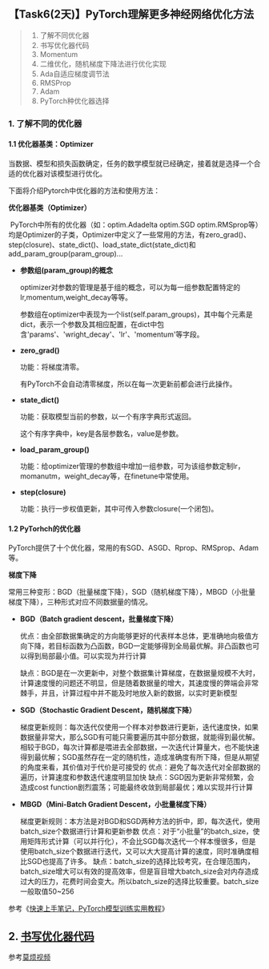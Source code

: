 ## 【Task6(2天)】PyTorch理解更多神经网络优化方法

>1. 了解不同优化器
>2. 书写优化器代码
>3. Momentum
>4. 二维优化，随机梯度下降法进行优化实现
>5. Ada自适应梯度调节法
>6. RMSProp
>7. Adam
>8. PyTorch种优化器选择



### 1. 了解不同的优化器

 #### 1.1 优化器基类：Optimizer

当数据、模型和损失函数确定，任务的数学模型就已经确定，接着就是选择一个合适的优化器对该模型进行优化。

下面将介绍Pytorch中优化器的方法和使用方法：

**优化器基类（Optimizer）**

​		PyTorch中所有的优化器（如：optim.Adadelta optim.SGD optim.RMSprop等）均是Optimizer的子类，Optimizer中定义了一些常用的方法，有zero_grad()、step(closure)、state_dict()、load_state_dict(state_dict)和add_param_group(param_group)...

- **参数组(param_group)的概念**

  optimizer对参数的管理是基于组的概念，可以为每一组参数配置特定的lr,momentum,weight_decay等等。

  参数组在optimizer中表现为一个list(self.param_groups)，其中每个元素是dict，表示一个参数及其相应配置，在dict中包含'params'、'wright_decay'、'lr'、'momentum'等字段。

- **zero_grad()**

  功能：将梯度清零。

  有PyTorch不会自动清零梯度，所以在每一次更新前都会进行此操作。

- **state_dict()**

  功能：获取模型当前的参数，以一个有序字典形式返回。

  这个有序字典中，key是各层参数名，value是参数。

- **load_param_group()**

  功能：给optimizer管理的参数组中增加一组参数，可为该组参数定制lr，momanutm，weight_decay等，在finetune中常使用。

- **step(closure)**

  功能：执行一步权值更新，其中可传入参数closure(一个闭包)。

#### 1.2 PyTorhch的优化器

PyTorch提供了十个优化器，常用的有SGD、ASGD、Rprop、RMSprop、Adam等。

**梯度下降**

常用三种变形：BGD（批量梯度下降），SGD（随机梯度下降），MBGD（小批量梯度下降），三种形式对应不同数据量的情况。

- **BGD（Batch gradient descent，批量梯度下降）**

  优点：由全部数据集确定的方向能够更好的代表样本总体，更准确地向极值方向下降，若目标函数为凸函数，BGD一定能够得到全局最优解。非凸函数也可以得到局部最小值。可以实现为并行计算

  缺点：BGD是在一次更新中，对整个数据集计算梯度，在数据量规模不大时，计算速度慢的问题还不明显，但是随着数据量的增大，其速度慢的弊端会非常棘手，并且，计算过程中并不能及时地放入新的数据，以实时更新模型

- **SGD（Stochastic Gradient Descent，随机梯度下降）**

  梯度更新规则：每次迭代仅使用一个样本对参数进行更新，迭代速度快，如果数据量非常大，那么SGD有可能只需要遍历其中部分数据，就能得到最优解。相较于BGD，每次计算都是喂进去全部数据，一次迭代计算量大，也不能快速得到最优解；SGD虽然存在一定的随机性，造成准确度有所下降，但是从期望的角度来看，其价值对于代价是可接受的
  优点：避免了每次迭代对全部数据的遍历，计算速度和参数迭代速度明显加快
缺点：SGD因为更新非常频繁，会造成cost function剧烈震荡；可能最终收敛到局部最优；难以实现并行计算

- **MBGD（Mini-Batch Gradient Descent，小批量梯度下降）**

  梯度更新规则：本方法是对BGD和SGD两种方法的折中，即，每次迭代，使用batch_size个数据进行计算和更新参数
  优点：对于“小批量”的batch_size，使用矩阵形式计算（可以并行化），不会比SGD每次迭代一个样本慢很多，但是使用batch_size个数据进行迭代，又可以大大提高计算的速度，同时准确度相比SGD也提高了许多。
  缺点：batch_size的选择比较考究，在合理范围内，batch_size增大可以有效的提高效率，但是盲目增大batch_size会对内存造成过大的压力，花费时间会变大。所以batch_size的选择比较重要。batch_size一般取值50~256

参考《[快速上手笔记，PyTorch模型训练实用教程](https://mp.weixin.qq.com/s/c7QEnZ0_NTY1aUaoZ4nT7g)》

## 2. [书写优化器代码](<https://github.com/zuiing/Pytorch/blob/master/Task6/Optimizer.ipynb>)



参考[莫烦视频](<https://morvanzhou.github.io/tutorials/machine-learning/torch/3-06-optimizer/>)